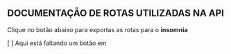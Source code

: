 ## DOCUMENTAÇÃO DE ROTAS UTILIZADAS NA API

Clique no botão abaixo para exportas as rotas para o **insomnia**

[ ] Aqui está faltando um botão em

